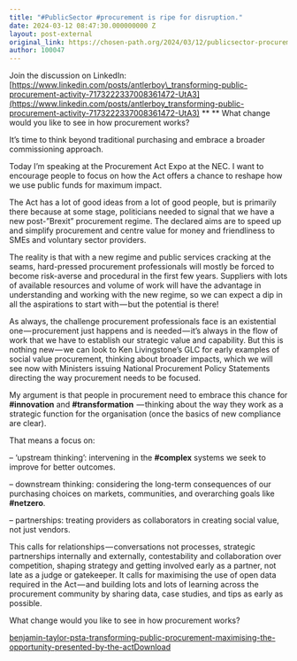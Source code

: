 ```yaml
---
title: "#PublicSector #procurement is ripe for disruption."
date: 2024-03-12 08:47:30.000000000 Z
layout: post-external
original_link: https://chosen-path.org/2024/03/12/publicsector-procurement-is-ripe-for-disruption/
author: 100047
---
```


Join the discussion on LinkedIn: [https://www.linkedin.com/posts/antlerboy\_transforming-public-procurement-activity-7173222337008361472-UtA3](https://www.linkedin.com/posts/antlerboy_transforming-public-procurement-activity-7173222337008361472-UtA3) ** ** What change would you like to see in how procurement works?

It’s time to think beyond traditional purchasing and embrace a broader commissioning approach.

Today I’m speaking at the Procurement Act Expo at the NEC. I want to encourage people to focus on how the Act offers a chance to reshape how we use public funds for maximum impact.

The Act has a lot of good ideas from a lot of good people, but is primarily there because at some stage, politicians needed to signal that we have a new post-”Brexit” procurement regime. The declared aims are to speed up and simplify procurement and centre value for money and friendliness to SMEs and voluntary sector providers.

The reality is that with a new regime and public services cracking at the seams, hard-pressed procurement professionals will mostly be forced to become risk-averse and procedural in the first few years. Suppliers with lots of available resources and volume of work will have the advantage in understanding and working with the new regime, so we can expect a dip in all the aspirations to start with — but the potential is there!

As always, the challenge procurement professionals face is an existential one — procurement just happens and is needed — it’s always in the flow of work that we have to establish our strategic value and capability. But this is nothing new — we can look to Ken Livingstone’s GLC for early examples of social value procurement, thinking about broader impacts, which we will see now with Ministers issuing National Procurement Policy Statements directing the way procurement needs to be focused.

My argument is that people in procurement need to embrace this chance for  **#innovation**  and  **#transformation**  — thinking about the way they work as a strategic function for the organisation (once the basics of new compliance are clear).

That means a focus on:

– ‘upstream thinking’: intervening in the  **#complex**  systems we seek to improve for better outcomes.

– downstream thinking: considering the long-term consequences of our purchasing choices on markets, communities, and overarching goals like  **#netzero**.

– partnerships: treating providers as collaborators in creating social value, not just vendors.

This calls for relationships — conversations not processes, strategic partnerships internally and externally, contestability and collaboration over competition, shaping strategy and getting involved early as a partner, not late as a judge or gatekeeper. It calls for maximising the use of open data required in the Act — and building lots and lots of learning across the procurement community by sharing data, case studies, and tips as early as possible.

What change would you like to see in how procurement works?

[benjamin-taylor-psta-transforming-public-procurement-maximising-the-opportunity-presented-by-the-act](https://chosenpath.files.wordpress.com/2024/03/benjamin-taylor-psta-transforming-public-procurement-maximising-the-opportunity-presented-by-the-act.pdf)[Download](https://chosenpath.files.wordpress.com/2024/03/benjamin-taylor-psta-transforming-public-procurement-maximising-the-opportunity-presented-by-the-act.pdf)

